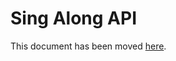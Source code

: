 # Sing Along API

This document has been moved [here](https://jitsi.github.io/handbook/docs/dev-guide/dev-guide-iframe).
